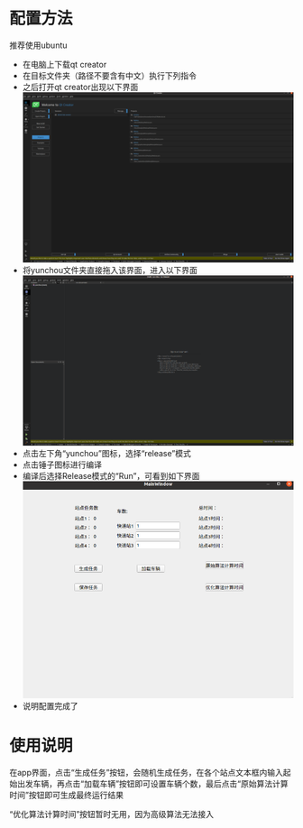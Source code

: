 # 配置方法
推荐使用ubuntu
- 在电脑上下载qt creator
- 在目标文件夹（路径不要含有中文）执行下列指令 
- 之后打开qt creator出现以下界面
![Qt](./image/1.png "Qt Creator")
- 将yunchou文件夹直接拖入该界面，进入以下界面
![Qt](./image/2.png "Qt Creator")
- 点击左下角“yunchou”图标，选择“release”模式
- 点击锤子图标进行编译
- 编译后选择Release模式的“Run”，可看到如下界面
![APP](./image/4.png "App")
- 说明配置完成了

# 使用说明
在app界面，点击“生成任务”按钮，会随机生成任务，在各个站点文本框内输入起始出发车辆，再点击“加载车辆”按钮即可设置车辆个数，最后点击“原始算法计算时间”按钮即可生成最终运行结果

“优化算法计算时间”按钮暂时无用，因为高级算法无法接入